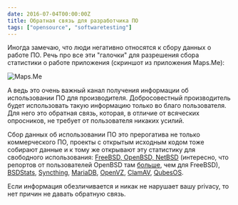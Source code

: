 ```yaml
---
date: 2016-07-04T00:00:00Z
title: Обратная связь для разработчика ПО
tags: ["opensource", "softwaretesting"]
---
```


<!--
<blockquote class="twitter-tweet" data-lang="en"><p lang="en" dir="ltr">Feedback is a gift.</p>&mdash; rands (@rands) <a href="https://twitter.com/rands/status/682627901792096256">December 31, 2015</a></blockquote>
<script async src="//platform.twitter.com/widgets.js" charset="utf-8"></script>
-->

Иногда замечаю, что люди негативно относятся к сбору данных о работе
ПО. Речь про все эти "галочки" для разрешения сбора статистики о работе
приложения (скриншот из приложения Maps.Me):

<img src="/images/mapsme-screenshot.png" alt="Maps.Me">

А ведь это очень важный канал получения информации об использовании ПО для
производителя. Добросовестный производитель будет использовать такую информацию
только во благо пользователя. Для него это обратная связь, которая, в отличие от
всяческих опросников, не требует от пользователя никаких усилий.

Cбор данных об использовании ПО это прерогатива не только коммерческого ПО,
проекты с открытым исходным кодом тоже собирают данные и к тому же открывают эту
статистику для свободного использования: [FreeBSD, OpenBSD,
NetBSD](http://dmesgd.nycbug.org/index.cgi?action=dmesgd&do=index&fts=netbsd)
(интересно, что репортов от пользователей OpenBSD там
[больше](http://dmesgd.nycbug.org/index.cgi?action=dmesgd&do=stats), чем для
FreeBSD), [BSDStats](http://bsdstats.org/), [Syncthing](https://data.syncthing.net/),
[MariaDB](https://mariadb.org/feedback_plugin/),
[OpenVZ](http://stats.openvz.org/),
[ClamAV](http://www.clamav.net/documents/clamav-community-threat-tracking-system),
[QubesOS](https://www.qubes-os.org/counter/).

Если информация обезличивается и никак не нарушает вашу privacy, то нет причин
не давать обратную связь.
